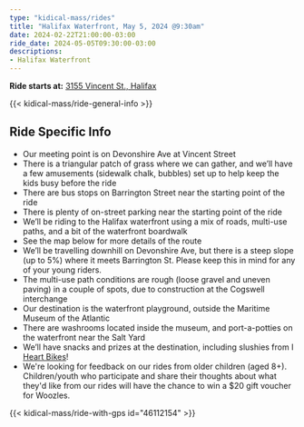 ```yaml
---
type: "kidical-mass/rides"
title: "Halifax Waterfront, May 5, 2024 @9:30am"
date: 2024-02-22T21:00:00-03:00
ride_date: 2024-05-05T09:30:00-03:00
descriptions:
- Halifax Waterfront
---
```


**Ride starts at:** [3155 Vincent St., Halifax](https://maps.app.goo.gl/ekBCQt8Lyz9isnJo7)

{{< kidical-mass/ride-general-info >}}

## Ride Specific Info

* Our meeting point is on Devonshire Ave at Vincent Street
* There is a triangular patch of grass where we can gather, and we’ll have a few amusements (sidewalk chalk, bubbles) set up to help keep the kids busy before the ride
* There are bus stops on Barrington Street near the starting point of the ride
* There is plenty of on-street parking near the starting point of the ride
* We’ll be riding to the Halifax waterfront using a mix of roads, multi-use paths, and a bit of the waterfront boardwalk
* See the map below for more details of the route
* We’ll be travelling downhill on Devonshire Ave, but there is a steep slope (up to 5%) where it meets Barrington St. Please keep this in mind for any of your young riders.
* The multi-use path conditions are rough (loose gravel and uneven paving) in a couple of spots, due to construction at the Cogswell interchange
* Our destination is the waterfront playground, outside the Maritime Museum of the Atlantic
* There are washrooms located inside the museum, and port-a-potties on the waterfront near the Salt Yard
* We’ll have snacks and prizes at the destination, including slushies from I [Heart Bikes](https://iheartbikeshfx.com/)!
* We're looking for feedback on our rides from older children (aged 8+). Children/youth who participate and share their thoughts about what they'd like from our rides will have the chance to win a $20 gift voucher for Woozles.

{{< kidical-mass/ride-with-gps id="46112154" >}}
